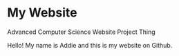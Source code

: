# **My Website** 

Advanced Computer Science Website Project Thing



Hello! My name is Addie and this is my website on Github. 
